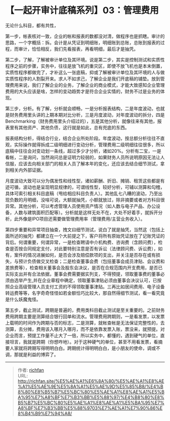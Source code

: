 # 【一起开审计底稿系列】03：管理费用

无论什么科目，都有共性，

第一步，帐表核对一致，企业的帐和报表的数都没对清，做程序也是抓瞎。审计的思路，一个字概括：拆。会计是从凭证到明细账，明细账到总账，总账到报表的过程，而审计，恰恰相反，我们先看报表，再看明细，最后才是抽凭。
 
第二步，了解，了解被审计单位及其环境。说是第二步，其实是控制测试和实质性程序之前的步骤，实务中，往往是放飞机的重灾区，即使不放飞机也是本末倒置，实质性程序都做完了，才补这么一张底稿，抑或了解被审计单位及其环境的人与做实质性程序的人割裂开来。求人不如求己，了解企业是我们开底稿的铺垫。放到管理费用来说，我们了解企业的业务，了解企业的商业模式，才能大致感知企业管理费用的大头应该是啥，怎样的变动趋势才是符合企业实情的，财务不过是业务的体现。
 
第三步，分析。有了解，分析就会顺畅，一是分析报表结构，二是年度波动，也就是财务费用里头讲的上期本期对比分析，三是月度波动，对年度波动的拆分，四是Benchmarking（财务费用里头介绍过的），五是其他分析，就像往来有其他，报表里有其他资产、其他负债，这行就是如此，总有兜底的东西。
 
报表结构分析，得结合行业，结合企业所处阶段。年度波动，按总额分析往往不直观，实际操作就得拆成二级明细进行变动分析，管理费用二级明细往往很多，所以底稿中往往会对变动划一条线，超过多少才分析，诸如20%。分析有二宝，一是看帐，二是询问，当然询问总是证明力较弱的，如果财务人员所说明原因无法让人信服，应该去向相关部门的相关人员了解本年的变化，还应该去结合细节测试，拿到相关内外部证据。
 
月度波动大致可以分为偶发性和线性型，诸如薪酬、折旧、摊销、租赁这些都是有迹可循，波动也是呈现明显规律的，可谓线性型，较好分析，可辅以测算和勾稽，具体可索引相关科目底稿（甩给相应科目负责人）。其他乱七八糟的波动，乃至出现负数的月明细，没啥可说，大额就抽凭，小额就放过，除非摘要或者对方科目很异常。其他分析，可以考虑管理人员使用资产情况（如人数与电子产品、办公设备，人数与建筑面积匹配等）。分析就是这样无处不在，大处不好着手，就拆开分析，此外像是IPO项目还需要做管理费用率（管理费用/主营业务收入）。
 
第四步重要和异常项目抽查，拽文曰细节测试，说白了就是抽凭，当然这（包括上面所述的抽凭）都建立在一个大前提之下，客户将所有原始凭证放在了记账凭证的背后。何谓重要，何谓异常，一是检查聘请中介机构费、咨询费（含顾问费），检查是否按合同规定支付，对此要特别注意是否有诉讼（法律顾问费、诉讼费），如有，案件的情况进展如何，是否会涉及赔偿款项的支出，并关注是否存在或有损失，与预计负债做交叉检查；二是检查董事会费（包括董事会成员津贴、会议费和差旅费等），检查相关董事会及股东会决议，是否在合规范围内开支费用，是否已实际支出并有合法依据，董事会费需要据实列支，不得预提，领取董事费的董事必须由选举产生,并在企业章程中确定，领取董事津贴必须由董事会决议认可，已按照企业高级管理人员支付工资的不得领取董事津贴。三再比如居间费用、电子设备转运费等等，名字奇奇怪怪如若金额恰巧比较大，那自然得细节测试，看一看究竟是什么妖魔鬼怪。
 
第五步，截止测试，跨期是普遍的，费用类科目截止测试是至关重要的。之前财务费用跨期主要是测算结合银行回单和流水。管理费用跨期则，一是看发票，以发票上载明的时间作为跨期与否的标志，二是测算，就帐查帐是无法保证完整性的，去测算，去分摊，费用该入哪月入哪月，而不是依靠发票入账，票没来，就预提。对企业而言，预提工作量不止大了一倍，所以实务中，都懂的，遇到硬气的单位，直接坦言，我就是跨期（你想咋地）。对于这种硬气的单位，甚至不用看发票，看摘要人家就将跨期写得明明白白。跨期统计得明明白白，是小朋友的使命，调或不调，那就是利益的博弈了。

---

> 作者: [richfan](https://richfan.site/)  
> URL: http://richfan.site/%E5%AE%A1%E6%8A%80/%E5%AE%A1%E8%AE%A1%E5%AE%9E%E5%8A%A1%E5%AE%9D%E5%85%B8/%E4%B8%80%E8%B5%B7%E5%BC%80%E5%AE%A1%E8%AE%A1%E5%BA%95%E7%A8%BF%E7%B3%BB%E5%88%97/%E4%B8%80%E8%B5%B7%E5%BC%80%E5%AE%A1%E8%AE%A1%E5%BA%95%E7%A8%BF%E7%B3%BB%E5%88%9703%E7%AE%A1%E7%90%86%E8%B4%B9%E7%94%A8/  


